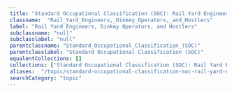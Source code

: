 ```yaml
--- 
 title: "Standard Occupational Classification (SOC): Rail Yard Engineers, Dinkey Operators, and Hostlers" 
 classname:  "Rail_Yard_Engineers,_Dinkey_Operators,_and_Hostlers" 
 label: "Rail Yard Engineers, Dinkey Operators, and Hostlers" 
 subclassname: "null" 
 subclasslabel: "null" 
 parentclassname: "Standard_Occupational_Classification_(SOC)" 
 parentclasslabel: "Standard Occupational Classification (SOC)" 
 equalentCollections: [] 
 collections: ['Standard Occupational Classification (SOC): Rail Yard Engineers, Dinkey Operators, and Hostlers']
 aliases:  "/topic/standard-occupational-classification-soc-rail-yard-engineers-dinkey-operators-and-hostlers"  
 searchCategory: "topic" 
---
```

